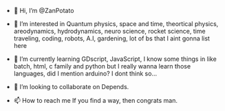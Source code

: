 - 👋 Hi, I’m @ZanPotato

- 👀 I’m interested in Quantum physics, space and time, theortical physics, areodynamics, hydrodynamics, neuro science, rocket science, time traveling, coding, robots, A.I,                   gardening, lot of bs that I aint gonna list here

- 🌱 I’m currently learning GDscript, JavaScript, I know some things in like batch, html, c family and python but I really wanna learn those languages, did I mention arduino? I               dont think so...

- 💞️ I’m looking to collaborate on Depends.

- 📫 How to reach me If you find a way, then congrats man.

